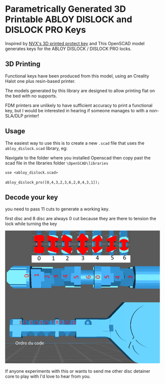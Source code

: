 # Parametrically Generated 3D Printable ABLOY DISLOCK and DISLOCK PRO Keys

Inspired by [NVX's 3D printed protect key](https://github.com/nvx/protec-3d-printing) and
This OpenSCAD model generates keys for the ABLOY DISLOCK / DISLOCK PRO locks.

## 3D Printing

Functional keys have been produced from this model, using an Creality Halot one plus resin-based printer.

The models generated by this library are designed to allow printing flat on the bed with no supports.

FDM printers are unlikely to have sufficient accuracy to print a functional key, but I would be interested in hearing
if someone manages to with a non-SLA/DLP printer!

## Usage

The easiest way to use this is to create a new `.scad` file that uses the `abloy_dislock.scad` library, eg:

Navigate to the folder where you installed Openscad then copy past the scad file in the libraries folder `\OpenSCAD\libraries`

```scad
use <abloy_dislock.scad>

abloy_dislock_pro([0,4,3,2,3,6,2,0,4,3,1]);
```
## Decode your key

you need to pass 11 cuts to generate a working key.

first disc and 8 disc are always 0 cut because they are there to tension the lock while turning the key

![decodepic](abloy_dislock.jpg)

If anyone experiments with this or wants to send me other disc detainer core to play with I'd love to hear from you.
